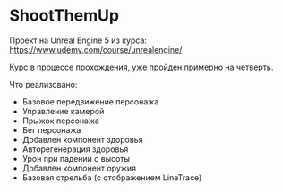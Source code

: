 # ShootThemUp



Проект на Unreal Engine 5 из курса: https://www.udemy.com/course/unrealengine/

Курс в процессе прохождения, уже пройден примерно на четверть.

Что реализовано:
- Базовое передвижение персонажа
- Управление камерой
- Прыжок персонажа
- Бег персонажа
- Добавлен компонент здоровья
- Авторегенерация здоровья
- Урон при падении с высоты
- Добавлен компонент оружия
- Базовая стрельба (с отображением LineTrace)
